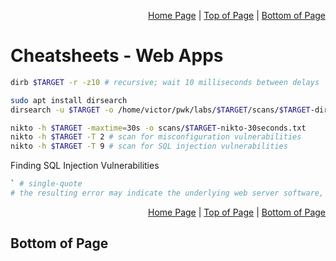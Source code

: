 <p align="right">
  <a href="/README.md">Home Page</a> |
  <a href="/CheatSheets/enumerate_web_apps.md">Top of Page</a> |
  <a href="/CheatSheets/enumerate_web_apps.md#bottom-of-page">Bottom of Page</a>
</p>

# Cheatsheets - Web Apps
```bash
dirb $TARGET -r -z10 # recursive; wait 10 milliseconds between delays
```
```bash
sudo apt install dirsearch
dirsearch -u $TARGET -o /home/victor/pwk/labs/$TARGET/scans/$TARGET-dirsearch --format=simple
```
```bash
nikto -h $TARGET -maxtime=30s -o scans/$TARGET-nikto-30seconds.txt
nikto -h $TARGET -T 2 # scan for misconfiguration vulnerabilities
nikto -h $TARGET -T 9 # scan for SQL injection vulnerabilities
```

Finding SQL Injection Vulnerabilities
```bash
` # single-quote
# the resulting error may indicate the underlying web server software, database software, and server OS 
```

<p align="right">
  <a href="/README.md">Home Page</a> |
  <a href="/CheatSheets/enumerate_web_apps.md">Top of Page</a> |
  <a href="/CheatSheets/enumerate_web_apps.md#bottom-of-page">Bottom of Page</a>
</p>

## Bottom of Page
